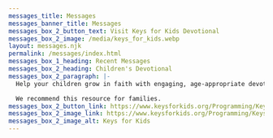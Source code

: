 ```yaml
---
messages_title: Messages
messages_banner_title: Messages
messages_box_2_button_text: Visit Keys for Kids Devotional
messages_box_2_image: /media/keys_for_kids.webp
layout: messages.njk
permalink: /messages/index.html
messages_box_1_heading: Recent Messages
messages_box_2_heading: Children's Devotional
messages_box_2_paragraph: |-
  Help your children grow in faith with engaging, age-appropriate devotionals. 

  We recommend this resource for families.
messages_box_2_button_link: https://www.keysforkids.org/Programming/Keys-for-Kids-Daily-Devotional/Read-Listen
messages_box_2_image_link: https://www.keysforkids.org/Programming/Keys-for-Kids-Daily-Devotional/Read-Listen
messages_box_2_image_alt: Keys for Kids
---
```

